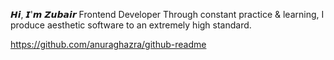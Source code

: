 
𝙃𝙞, 𝙄'𝙢 𝙕𝙪𝙗𝙖𝙞𝙧
Frontend Developer
Through constant practice & learning, I produce aesthetic software to an extremely high standard.

https://github.com/anuraghazra/github-readme
